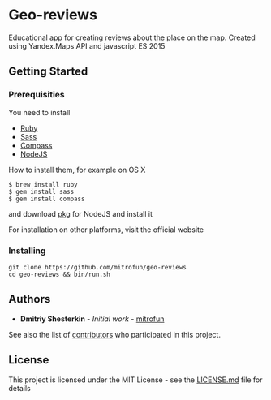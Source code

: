 # Geo-reviews

Educational app for creating reviews about the place on the map. 
Created using Yandex.Maps API and javascript ES 2015

## Getting Started

### Prerequisities

You need to install

* [Ruby](https://www.ruby-lang.org/)
* [Sass](http://sass-lang.com/)
* [Compass](http://compass-style.org/)
* [NodeJS](https://nodejs.org/)

How to install them, for example on OS X

```
$ brew install ruby
$ gem install sass
$ gem install compass
```

and download [pkg](https://nodejs.org/en/download/) for NodeJS and install it

For installation on other platforms, visit the official website

### Installing

```
git clone https://github.com/mitrofun/geo-reviews
cd geo-reviews && bin/run.sh
```

## Authors

* **Dmitriy Shesterkin** - *Initial work* - [mitrofun](https://github.com/mitrofun)

See also the list of [contributors](https://github.com/mitrofun/geo-reviews/contributors) who participated in this project.

## License

This project is licensed under the MIT License - see the [LICENSE.md](LICENSE.md) file for details
